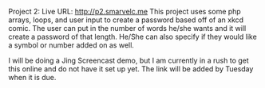
Project 2:
Live URL: http://p2.smarvelc.me
This project uses some php arrays, loops, and user input to create a password 
based off of an xkcd comic. The user can put in the number of words he/she 
wants and it will create a password of that length. He/She can also specify if
they would like a symbol or number added on as well. 

I will be doing a Jing Screencast demo, but I am currently in a rush to get 
this online and do not have it set up yet. The link will be added by Tuesday 
when it is due.
